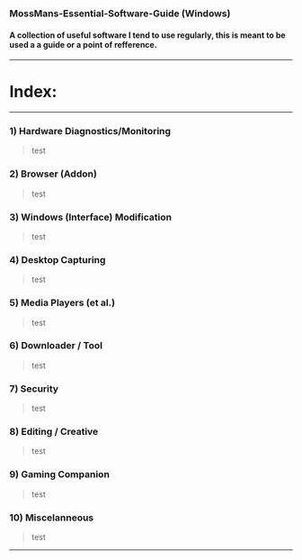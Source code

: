 ### MossMans-Essential-Software-Guide (Windows)

#### A collection of useful software I tend to use regularly, this is meant to be used a a guide or a point of refference.
----
# Index:
---
### 1) Hardware Diagnostics/Monitoring

> test

### 2) Browser (Addon)

> test

### 3) Windows (Interface) Modification

> test

### 4) Desktop Capturing

> test

### 5) Media Players (et al.)

> test

### 6) Downloader / Tool

> test

### 7) Security

> test

### 8) Editing / Creative

> test

### 9) Gaming Companion

> test

### 10) Miscelanneous

> test
---
